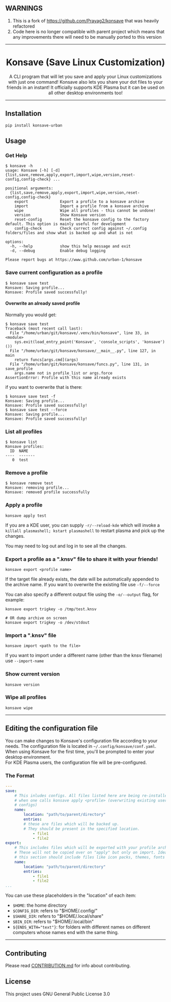 ## WARNINGS 

1. This is a fork of https://github.com/Prayag2/konsave that was heavily refactored
1. Code here is no longer compatible with parent project which means that any improvements there will need to be manually ported to this version


---

<h1 align=center> Konsave (Save Linux Customization) </h1>
<p align=center>A CLI program that will let you save and apply your Linux customizations with just one command! Konsave also lets you share your dot files to your friends in an instant! It officially supports KDE Plasma but it can be used on all other desktop environments too!</p>

---

## Installation

```
pip install konsave-urban
```

## Usage
### Get Help

```
$ konsave -h
usage: Konsave [-h] [-d] {list,save,remove,apply,export,import,wipe,version,reset-config,config-check} ...

positional arguments:
  {list,save,remove,apply,export,import,wipe,version,reset-config,config-check}
    export              Export a profile to a konsave archive
    import              Import a profile from a konsave archive
    wipe                Wipe all profiles - this cannot be undone!
    version             Show Konsave version
    reset-config        Reset the konsave config to the factory default. This option is mainly useful for development
    config-check        Check currect config against ~/.config folders/files and show what is backed up and what is not

options:
  -h, --help            show this help message and exit
  -d, --debug           Enable debug logging

Please report bugs at https://www.github.com/urban-1/konsave
```

### Save current configuration as a profile

```
$ konsave save test
Konsave: Saving profile...
Konsave: Profile saved successfully!
```

#### Overwrite an already saved profile

Normally you would get:

```
$ konsave save test
Traceback (most recent call last):
  File "/home/urban/git/konsave/.venv/bin/konsave", line 33, in <module>
    sys.exit(load_entry_point('Konsave', 'console_scripts', 'konsave')())
  File "/home/urban/git/konsave/konsave/__main__.py", line 127, in main
    return funcs[args.cmd](args)
  File "/home/urban/git/konsave/konsave/funcs.py", line 131, in save_profile
    args.name not in profile_list or args.force
AssertionError: Profile with this name already exists
```

if you want to overwrite that is there:

```
$ konsave save test -f
Konsave: Saving profile...
Konsave: Profile saved successfully!
$ konsave save test --force
Konsave: Saving profile...
Konsave: Profile saved successfully!
```

### List all profiles

```
$ konsave list
Konsave profiles:
  ID  NAME
----  -------
   0  test
```

### Remove a profile
```
$ konsave remove test
Konsave: removing profile...
Konsave: removed profile successfully
```

### Apply a profile

```
konsave apply test
```

If you are a KDE user, you can supply `-r/--reload-kde` which will invoke a `killall plasmashell; kstart plasmashell` to restart plasma and pick up the changes.

You may need to log out and log in to see all the changes.  

### Export a profile as a ".knsv" file to share it with your friends!

```
konsave export <profile name>
``` 

If the target file already exists, the date will be automatically appended to the archive name. If you want to overwrite the existing file use `-f/--force`

You can also specify a different output file using the `-o/--output` flag, for example:

```
konsave export trigkey -o /tmp/test.knsv

# OR dump archive on screen
konsave export trigkey -o /dev/stdout
```

### Import a ".knsv" file
```
konsave import <path to the file>
```

If you want to import under a different name (other than the knsv filename) use `--import-name`

### Show current version
`konsave version`

### Wipe all profiles
`konsave wipe`

  
---
  

## Editing the configuration file
You can make changes to Konsave's configuration file according to your needs. The configuration file is located in `~/.config/konsave/conf.yaml`.
When using Konsave for the first time, you'll be prompted to enter your desktop environment.  
For KDE Plasma users, the configuration file will be pre-configured.

### The Format
```yaml
---
save:
    # This inludes configs. All files listed here are being re-installed
    # when one calls konsave apply <profile> (overwriting existing user
    # configs)
    name:
        location: "path/to/parent/directory"
        entries: 
        # these are files which will be backed up. 
        # They should be present in the specified location.
            - file1
            - file2
export:
    # This includes files which will be exported with your profile archive.
    # These will not be copied over on "apply" but only on import. Ideally
    # this section should include files like icon packs, themes, fonts
    name:
        location: "path/to/parent/directory"
        entries: 
            - file1
            - file2
...
```
You can use these placeholders in the "location" of each item:
- `$HOME`: the home directory
- `$CONFIG_DIR`: refers to "$HOME/.config/"
- `$SHARE_DIR`: refers to "$HOME/.local/share"
- `$BIN_DIR`: refers to "$HOME/.local/bin"
- `${ENDS_WITH="text"}`: for folders with different names on different computers whose names end with the same thing.


---

## Contributing
Please read [CONTRIBUTION.md](https://github.com/urban-1/konsave/blob/master/CONTRIBUTION.md) for info about contributing. 

## License
This project uses GNU General Public License 3.0
